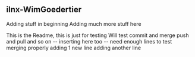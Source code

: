 ## ilnx-WimGoedertier

Adding stuff in beginning
Adding much more stuff here

This is the Readme, this is just for testing
Will test commit and merge
push and pull
and so on
-- inserting here too --
need enough lines
to test 
merging properly
adding 1 new line
adding another line
